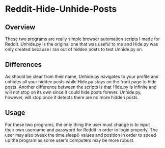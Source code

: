 # Reddit-Hide-Unhide-Posts
## Overview
These two programs are really simple browser automation scripts I made for Reddit. Unhide.py is the original one that was useful to me and Hide.py was only created because I ran out of hidden posts to test Unhide.py on. 

## Differences
As should be clear from their name, Unhide.py navigates to your profile and unhides all your hidden posts while Hide.py stays on the front page to hide posts. Another difference between the scripts is that Hide.py is infinite and will not stop on its own since it could hide posts forever. Unhide.py, however, will stop once it detects there are no more hidden posts.

## Usage
For these two programs, the only thing the user must change is to input their own username and password for Reddit in order to login properly. The user may also tweak the time.sleep() values and position in order to speed up the program as some user's computers may be more robust.
